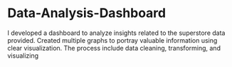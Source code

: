 # Data-Analysis-Dashboard
I developed a dashboard to analyze insights related to the superstore data provided. Created multiple graphs to portray valuable information using clear visualization. The process include data cleaning, transforming, and visualizing 
